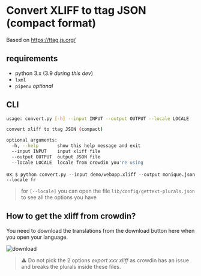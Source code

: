 # Convert XLIFF to ttag JSON (compact format)

Based on https://ttag.js.org/ 


## requirements

- python 3.x (3.9 _during this dev_)
- `lxml`
- `pipenv` _optional_

## CLI

```sh
usage: convert.py [-h] --input INPUT --output OUTPUT --locale LOCALE

convert xliff to ttag JSON (compact)

optional arguments:
  -h, --help       show this help message and exit
  --input INPUT    input xliff file
  --output OUTPUT  output JSON file
  --locale LOCALE  locale from crowdin you're using
```

ex: `$ python convert.py --input demo/webapp.xliff --output monique.json --locale fr`

> for `[--locale]` you can open the file `lib/config/gettext-plurals.json` to see all the options you have

## How to get the xliff from crowdin?

You need to download the translations from the download button here when you open your language.

![download](https://user-images.githubusercontent.com/713283/235617439-b80a1642-dfa5-40c7-a7ec-eb190e014ca1.jpg)

> :warning: Do not pick the 2 options _export xxx xliff_ as crowdin has an issue and breaks the plurals inside these files.
